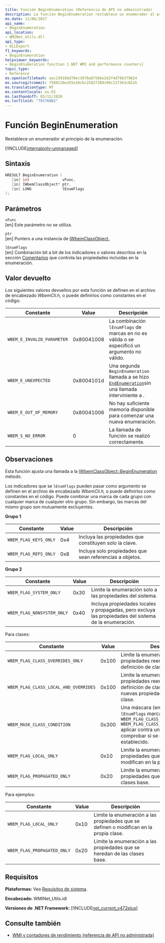 ```yaml
---
title: Función BeginEnumeration (Referencia de API no administrada)
description: La función BeginEnumeration restablece un enumerador al principio de la enumeración
ms.date: 11/06/2017
api_name:
- BeginEnumeration
api_location:
- WMINet_Utils.dll
api_type:
- DLLExport
f1_keywords:
- BeginEnumeration
helpviewer_keywords:
- BeginEnumeration function [.NET WMI and performance counters]
topic_type:
- Reference
ms.openlocfilehash: eac23916bd78ec3970a87566e2d2f4d79b379824
ms.sourcegitcommit: 7588136e355e10cbc2582f389c90c127363c02a5
ms.translationtype: MT
ms.contentlocale: es-ES
ms.lasthandoff: 03/12/2020
ms.locfileid: "79176882"
---
```

# <a name="beginenumeration-function"></a>Función BeginEnumeration
Restablece un enumerador al principio de la enumeración.  

[!INCLUDE[internalonly-unmanaged](../../../../includes/internalonly-unmanaged.md)]
  
## <a name="syntax"></a>Sintaxis  
  
```cpp  
HRESULT BeginEnumeration (
   [in] int               vFunc,
   [in] IWbemClassObject* ptr,
   [in] LONG              lEnumFlags
);
```  

## <a name="parameters"></a>Parámetros

`vFunc`\
[en] Este parámetro no se utiliza.

`ptr`\
[en] Puntero a una instancia de [IWbemClassObject.](/windows/desktop/api/wbemcli/nn-wbemcli-iwbemclassobject)

`lEnumFlags`\
[en] Combinación bit a bit de los indicadores o valores descritos en la sección [Comentarios](#remarks) que controla las propiedades incluidas en la enumeración.

## <a name="return-value"></a>Valor devuelto

Los siguientes valores devueltos por esta función se definen en el archivo de encabezado *WbemCli.h,* o puede definirlos como constantes en el código:

|Constante  |Value  |Descripción  |
|---------|---------|---------|
|`WBEM_E_INVALID_PARAMETER` | 0x80041008 | La combinación `lEnumFlags` de marcas en no es válida o se especificó un argumento no válido. |
|`WBEM_E_UNEXPECTED` | 0x8004101d | Una segunda `BeginEnumeration` llamada a se hizo [`EndEnumeration`](endenumeration.md)sin una llamada interviniente a . |
|`WBEM_E_OUT_OF_MEMORY` | 0x80041006 | No hay suficiente memoria disponible para comenzar una nueva enumeración. |
|`WBEM_S_NO_ERROR` | 0 | La llamada de función se realizó correctamente.  |
  
## <a name="remarks"></a>Observaciones

Esta función ajusta una llamada a la [IWbemClassObject::BeginEnumeration](/windows/desktop/api/wbemcli/nn-wbemcli-iwbemclassobject) método.

Los indicadores que se `lEnumFlags` pueden pasar como argumento se definen en el archivo de encabezado *WbemCli.h,* o puede definirlos como constantes en el código.  Puede combinar una marca de cada grupo con cualquier marca de cualquier otro grupo. Sin embargo, las marcas del mismo grupo son mutuamente excluyentes.

**Grupo 1**

|Constante  |Value  |Descripción  |
|---------|---------|---------|
|`WBEM_FLAG_KEYS_ONLY` | 0x4 | Incluya las propiedades que constituyen solo la clave. |
|`WBEM_FLAG_REFS_ONLY` | 0x8 | Incluya solo propiedades que sean referencias a objetos. |

**Grupo 2**

Constante  |Value  |Descripción  |
|---------|---------|---------|
|`WBEM_FLAG_SYSTEM_ONLY` | 0x30 | Limite la enumeración solo a las propiedades del sistema. |
|`WBEM_FLAG_NONSYSTEM_ONLY` | 0x40 | Incluya propiedades locales y propagadas, pero excluya las propiedades del sistema de la enumeración. |

Para clases:

Constante  |Value  |Descripción  |
|---------|---------|---------|
|`WBEM_FLAG_CLASS_OVERRIDES_ONLY` | 0x100 | Limite la enumeración a las propiedades reemplazadas en la definición de clase. |
|`WBEM_FLAG_CLASS_LOCAL_AND_OVERRIDES` | 0x100 | Limite la enumeración a las propiedades reemplazadas en la definición de clase actual y a las nuevas propiedades definidas en la clase. |
| `WBEM_MASK_CLASS_CONDITION` | 0x300 | Una máscara (en lugar de una `lEnumFlags` marca) para `WBEM_FLAG_CLASS_OVERRIDES_ONLY` `WBEM_FLAG_CLASS_LOCAL_AND_OVERRIDES` aplicar contra un valor para comprobar si se establece o está establecido. |
| `WBEM_FLAG_LOCAL_ONLY` | 0x10 | Limite la enumeración a las propiedades que se definen o modifican en la propia clase. |
| `WBEM_FLAG_PROPAGATED_ONLY` |  0x20 | Limite la enumeración a las propiedades que se heredan de las clases base. |

Para ejemplos:

Constante  |Value  |Descripción  |
|---------|---------|---------|
| `WBEM_FLAG_LOCAL_ONLY` | 0x10 | Limite la enumeración a las propiedades que se definen o modifican en la propia clase. |
| `WBEM_FLAG_PROPAGATED_ONLY` |  0x20 | Limite la enumeración a las propiedades que se heredan de las clases base. |

## <a name="requirements"></a>Requisitos  
 **Plataformas:** Vea [Requisitos de sistema](../../get-started/system-requirements.md).  
  
 **Encabezado:** WMINet_Utils.idl  
  
 **Versiones de .NET Framework:** [!INCLUDE[net_current_v472plus](../../../../includes/net-current-v472plus.md)]  
  
## <a name="see-also"></a>Consulte también

- [WMI y contadores de rendimiento (referencia de API no administrada)](index.md)
